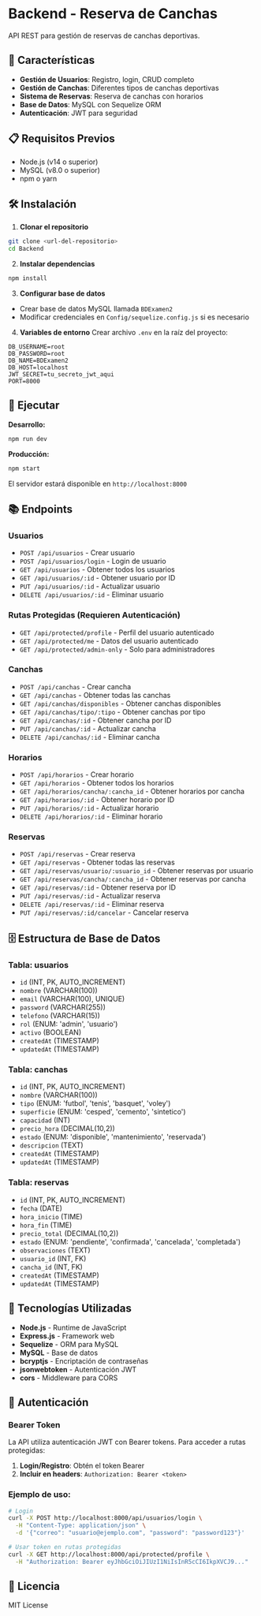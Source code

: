 # Backend - Reserva de Canchas

API REST para gestión de reservas de canchas deportivas.

## 🚀 Características

- **Gestión de Usuarios**: Registro, login, CRUD completo
- **Gestión de Canchas**: Diferentes tipos de canchas deportivas
- **Sistema de Reservas**: Reserva de canchas con horarios
- **Base de Datos**: MySQL con Sequelize ORM
- **Autenticación**: JWT para seguridad

## 📋 Requisitos Previos

- Node.js (v14 o superior)
- MySQL (v8.0 o superior)
- npm o yarn

## 🛠️ Instalación

1. **Clonar el repositorio**
```bash
git clone <url-del-repositorio>
cd Backend
```

2. **Instalar dependencias**
```bash
npm install
```

3. **Configurar base de datos**
- Crear base de datos MySQL llamada `BDExamen2`
- Modificar credenciales en `Config/sequelize.config.js` si es necesario

4. **Variables de entorno**
Crear archivo `.env` en la raíz del proyecto:
```env
DB_USERNAME=root
DB_PASSWORD=root
DB_NAME=BDExamen2
DB_HOST=localhost
JWT_SECRET=tu_secreto_jwt_aqui
PORT=8000
```

## 🚀 Ejecutar

**Desarrollo:**
```bash
npm run dev
```

**Producción:**
```bash
npm start
```

El servidor estará disponible en `http://localhost:8000`

## 📚 Endpoints

### Usuarios
- `POST /api/usuarios` - Crear usuario
- `POST /api/usuarios/login` - Login de usuario
- `GET /api/usuarios` - Obtener todos los usuarios
- `GET /api/usuarios/:id` - Obtener usuario por ID
- `PUT /api/usuarios/:id` - Actualizar usuario
- `DELETE /api/usuarios/:id` - Eliminar usuario

### Rutas Protegidas (Requieren Autenticación)
- `GET /api/protected/profile` - Perfil del usuario autenticado
- `GET /api/protected/me` - Datos del usuario autenticado
- `GET /api/protected/admin-only` - Solo para administradores

### Canchas
- `POST /api/canchas` - Crear cancha
- `GET /api/canchas` - Obtener todas las canchas
- `GET /api/canchas/disponibles` - Obtener canchas disponibles
- `GET /api/canchas/tipo/:tipo` - Obtener canchas por tipo
- `GET /api/canchas/:id` - Obtener cancha por ID
- `PUT /api/canchas/:id` - Actualizar cancha
- `DELETE /api/canchas/:id` - Eliminar cancha

### Horarios
- `POST /api/horarios` - Crear horario
- `GET /api/horarios` - Obtener todos los horarios
- `GET /api/horarios/cancha/:cancha_id` - Obtener horarios por cancha
- `GET /api/horarios/:id` - Obtener horario por ID
- `PUT /api/horarios/:id` - Actualizar horario
- `DELETE /api/horarios/:id` - Eliminar horario

### Reservas
- `POST /api/reservas` - Crear reserva
- `GET /api/reservas` - Obtener todas las reservas
- `GET /api/reservas/usuario/:usuario_id` - Obtener reservas por usuario
- `GET /api/reservas/cancha/:cancha_id` - Obtener reservas por cancha
- `GET /api/reservas/:id` - Obtener reserva por ID
- `PUT /api/reservas/:id` - Actualizar reserva
- `DELETE /api/reservas/:id` - Eliminar reserva
- `PUT /api/reservas/:id/cancelar` - Cancelar reserva

## 🗄️ Estructura de Base de Datos

### Tabla: usuarios
- `id` (INT, PK, AUTO_INCREMENT)
- `nombre` (VARCHAR(100))
- `email` (VARCHAR(100), UNIQUE)
- `password` (VARCHAR(255))
- `telefono` (VARCHAR(15))
- `rol` (ENUM: 'admin', 'usuario')
- `activo` (BOOLEAN)
- `createdAt` (TIMESTAMP)
- `updatedAt` (TIMESTAMP)

### Tabla: canchas
- `id` (INT, PK, AUTO_INCREMENT)
- `nombre` (VARCHAR(100))
- `tipo` (ENUM: 'futbol', 'tenis', 'basquet', 'voley')
- `superficie` (ENUM: 'cesped', 'cemento', 'sintetico')
- `capacidad` (INT)
- `precio_hora` (DECIMAL(10,2))
- `estado` (ENUM: 'disponible', 'mantenimiento', 'reservada')
- `descripcion` (TEXT)
- `createdAt` (TIMESTAMP)
- `updatedAt` (TIMESTAMP)

### Tabla: reservas
- `id` (INT, PK, AUTO_INCREMENT)
- `fecha` (DATE)
- `hora_inicio` (TIME)
- `hora_fin` (TIME)
- `precio_total` (DECIMAL(10,2))
- `estado` (ENUM: 'pendiente', 'confirmada', 'cancelada', 'completada')
- `observaciones` (TEXT)
- `usuario_id` (INT, FK)
- `cancha_id` (INT, FK)
- `createdAt` (TIMESTAMP)
- `updatedAt` (TIMESTAMP)

## 🔧 Tecnologías Utilizadas

- **Node.js** - Runtime de JavaScript
- **Express.js** - Framework web
- **Sequelize** - ORM para MySQL
- **MySQL** - Base de datos
- **bcryptjs** - Encriptación de contraseñas
- **jsonwebtoken** - Autenticación JWT
- **cors** - Middleware para CORS

## 🔐 Autenticación

### Bearer Token
La API utiliza autenticación JWT con Bearer tokens. Para acceder a rutas protegidas:

1. **Login/Registro**: Obtén el token Bearer
2. **Incluir en headers**: `Authorization: Bearer <token>`

### Ejemplo de uso:
```bash
# Login
curl -X POST http://localhost:8000/api/usuarios/login \
  -H "Content-Type: application/json" \
  -d '{"correo": "usuario@ejemplo.com", "password": "password123"}'

# Usar token en rutas protegidas
curl -X GET http://localhost:8000/api/protected/profile \
  -H "Authorization: Bearer eyJhbGciOiJIUzI1NiIsInR5cCI6IkpXVCJ9..."
```

## 📝 Licencia

MIT License
